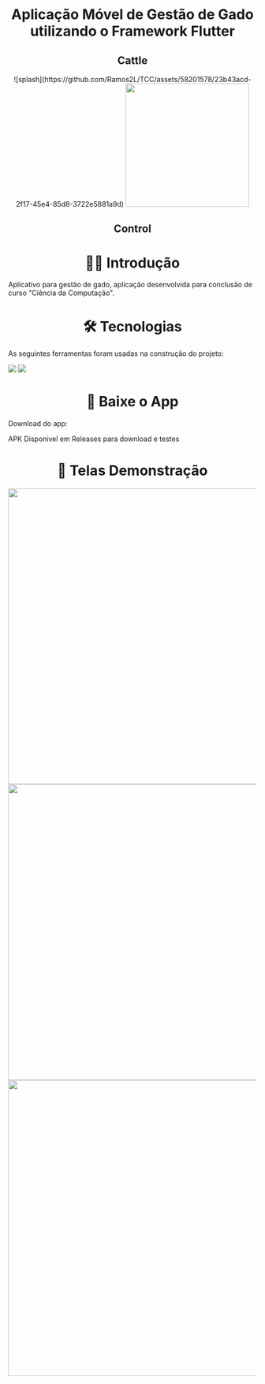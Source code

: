 <h1 align="center"> Aplicação Móvel de Gestão de Gado utilizando o Framework Flutter </h1>

<div align="center">
  <h2> Cattle </h2>
  ![splash](https://github.com/Ramos2L/TCC/assets/58201578/23b43acd-2f17-45e4-85d8-3722e5881a9d)
  <img height="250em" src="[https://user-images.githubusercontent.com/58201578/168456175-7a238659-9736-4e9e-8f9b-0d074b627577.png](https://github.com/Ramos2L/TCC/assets/58201578/23b43acd-2f17-45e4-85d8-3722e5881a9d)"/>
  <h2> Control </h2>
</div>
<!--Versions-->

<h1 align="center"> 👩‍💻 Introdução </h1>
Aplicativo para gestão de gado, aplicação desenvolvida para conclusão de curso "Ciência da Computação".

<h1 align="center"> 🛠 Tecnologias </h1>

<p> As seguintes ferramentas foram usadas na construção do projeto: </p>
<div class="row">
  <img src="https://img.shields.io/badge/Dart-v.3.1.0-blue"/>
  <img src="https://img.shields.io/badge/Flutter-v.3.7.5-green"/>
</div>

<h1 align="center"> 📲 Baixe o App </h1>
<p> Download do app: </p>
APK Disponivel em Releases para download e testes

<h1 align="center"> 🦾 Telas Demonstração </h1>
<div align="center">



  
  <img height="600em" src="https://user-images.githubusercontent.com/58201578/168449487-de624284-675e-47e5-851b-78f044d3afaa.gif"/>
  <br/>
  <img height="600em" src="https://user-images.githubusercontent.com/58201578/168444684-2b5562ea-cc9d-477b-9dea-50fac817f13e.png"/>
  <img height="600em" src="https://user-images.githubusercontent.com/58201578/168444689-080abf91-bf8a-49dc-82c7-f3a09aa53c9e.png"/>
  <br/>
</div>
